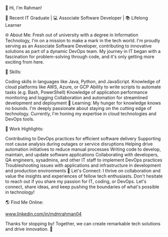 👋 Hi, I'm Rahman!

🌟 Recent IT Graduate | 💻 Associate Software Developer | 📚 Lifelong Learner

🌐 About Me: Fresh out of university with a degree in Information Technology, I'm on a mission to make a mark in the tech world. I'm proudly serving as an Associate Software Developer, contributing to innovative solutions as part of a dynamic DevOps team. My journey in IT began with a fascination for problem-solving through code, and it's only getting more exciting from here.

🔧 Skills:

Coding skills in languages like Java, Python, and JavaScript.
Knowledge of cloud platforms like AWS, Azure, or GCP
Ability to write scripts to automate tasks (e.g. Bash, PowerShell)
Knowledge of application performance monitoring and logging
Collaboration and automation for streamlined development and deployment
🌱 Learning: My hunger for knowledge knows no bounds. I'm deeply passionate about staying on the cutting edge of technology. Currently, I'm honing my expertise in cloud technologies and DevOps tools.

💼 Work Highlights:

Contributing to DevOps practices for efficient software delivery
Supporting root cause analysis during outages or service disruptions
Helping drive automation initiatives to reduce manual processes
Writing code to develop, maintain, and update software applications
Collaborating with developers, QA engineers, sysadmins, and other IT staff to implement DevOps practices
Troubleshooting issues with applications and infrastructure in development and production environments
🤝 Let's Connect: I thrive on collaboration and value the insights and experiences of fellow tech enthusiasts. Don't hesitate to reach out if you share my passion for IT, coding, or DevOps. Let's connect, share ideas, and keep pushing the boundaries of what's possible in technology!

🌎 Find Me Online:

www.linkedin.com/in/mdmrahman04

Thanks for stopping by! Together, we can create remarkable tech solutions and drive innovation. 🌌
